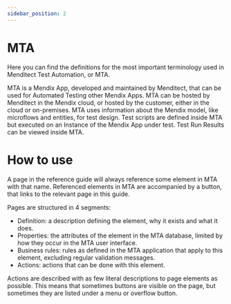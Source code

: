 ```yaml
---
sidebar_position: 2
---
```


# MTA

Here you can find the definitions for the most important terminology used in Menditect Test Automation, or MTA.

MTA is a Mendix App, developed and maintained by Menditect, that can be used for Automated Testing other Mendix Apps. MTA can be hosted by Menditect in the Mendix cloud, or hosted by the customer, either in the cloud or on-premises. MTA uses information about the Mendix model, like microflows and entities, for test design. Test scripts are defined inside MTA but executed on an Instance of the Mendix App under test. Test Run Results can be viewed inside MTA. 


# How to use

A page in the reference guide will always reference some element in MTA with that name.
Referenced elements in MTA are accompanied by a <i class="fal fa-question-circle"></i> button, that links to the relevant page in this guide.

Pages are structured in 4 segments:
- Definition: a description defining the element, why it exists and what it does.
- Properties: the attributes of the element in the MTA database, limited by how they occur in the MTA user interface.
- Business rules: rules as defined in the MTA application that apply to this element, excluding regular validation messages.
- Actions: actions that can be done with this element.
 
Actions are described with as few literal descriptions to page elements as possible. This means that sometimes buttons are visible on the page, but sometimes they are listed under a menu or overflow button.
